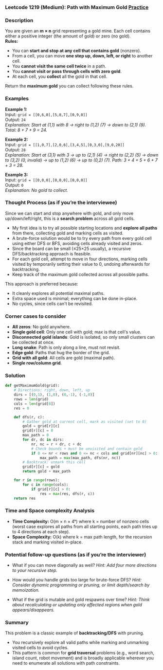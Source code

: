 ### Leetcode 1219 (Medium): Path with Maximum Gold [Practice](https://leetcode.com/problems/path-with-maximum-gold)

### Description  
You are given an **m × n** grid representing a gold mine. Each cell contains either a positive integer (the amount of gold) or zero (no gold).  
**Rules:**
- You can **start and stop at any cell that contains gold** (nonzero).
- From a cell, you can move **one step up, down, left, or right** to another cell.
- You **cannot visit the same cell twice** in a path.
- You **cannot visit or pass through cells with zero gold**.
- At each cell, you **collect** all the gold in that cell.

Return the **maximum gold** you can collect following these rules.


### Examples  

**Example 1:**  
Input: `grid = [[0,6,0],[5,8,7],[0,9,0]]`  
Output: `24`  
*Explanation: Start at (1,1) with 8 → right to (1,2) (7) → down to (2,1) (9). Total: 8 + 7 + 9 = 24.*

**Example 2:**  
Input: `grid = [[1,0,7],[2,0,6],[3,4,5],[0,3,0],[9,0,20]]`  
Output: `28`  
*Explanation: Start at (3,1) with 3 → up to (2,1) (4) → right to (2,2) (5) → down to (3,2) (0, invalid) → up to (1,2) (6) → up to (0,2) (7). Path: 3 + 4 + 5 + 6 + 7 + 3 = 28.*

**Example 3:**  
Input: `grid = [[0,0,0],[0,0,0],[0,0,0]]`  
Output: `0`  
*Explanation: No gold to collect.*


### Thought Process (as if you’re the interviewee)  
Since we can start and stop anywhere with gold, and only move up/down/left/right, this is a **search problem** across all gold cells.  
- My first idea is to try all possible starting locations and **explore all paths** from there, collecting gold and marking cells as visited.
- A brute-force solution would be to try every path from every gold cell using either DFS or BFS, avoiding cells already visited and zeros.  
- Since the board can be small (≤25×25 usually), a recursive DFS/backtracking approach is feasible.
- For each gold cell, attempt to move in four directions, marking cells visited by temporarily setting their value to 0, undoing afterwards for backtracking.
- Keep track of the maximum gold collected across all possible paths.

This approach is preferred because:
- It cleanly explores all potential maximal paths.
- Extra space used is minimal; everything can be done in-place.
- No cycles, since cells can't be revisited.


### Corner cases to consider  
- **All zeros**: No gold anywhere.
- **Single gold cell**: Only one cell with gold; max is that cell's value.
- **Disconnected gold islands**: Gold is isolated, so only small clusters can be collected at once.
- **Long snake**: Path is only along a line, must not revisit.
- **Edge gold**: Paths that hug the border of the grid.
- **Grid with all gold**: All cells are gold (maximal path).
- **Single row/column grid**.


### Solution

```python
def getMaximumGold(grid):
    # Directions: right, down, left, up
    dirs = [(0,1), (1,0), (0,-1), (-1,0)]
    rows = len(grid)
    cols = len(grid[0])
    res = 0

    def dfs(r, c):
        # Gather gold at current cell, mark as visited (set to 0)
        gold = grid[r][c]
        grid[r][c] = 0
        max_path = 0
        for dr, dc in dirs:
            nr, nc = r + dr, c + dc
            # Check bounds + must be unvisited and contain gold
            if 0 <= nr < rows and 0 <= nc < cols and grid[nr][nc] > 0:
                max_path = max(max_path, dfs(nr, nc))
        # Backtrack: unmark this cell
        grid[r][c] = gold
        return gold + max_path

    for r in range(rows):
        for c in range(cols):
            if grid[r][c] > 0:
                res = max(res, dfs(r, c))
    return res
```


### Time and Space complexity Analysis  

- **Time Complexity:** O(m × n × 4ᵏ) where k = number of nonzero cells (worst case explores all paths from all starting points, each path tries up to 4 directions at each step).
- **Space Complexity:** O(k) where k = max path length, for the recursion stack and marking visited in-place.


### Potential follow-up questions (as if you’re the interviewer)  

- What if you can move diagonally as well?
  *Hint: Add four more directions to your recursive step.*

- How would you handle grids too large for brute-force DFS?
  *Hint: Consider dynamic programming or pruning, or limit depth/search by memoization.*

- What if the grid is mutable and gold respawns over time?
  *Hint: Think about recalculating or updating only affected regions when gold appears/disappears.*


### Summary
This problem is a classic example of **backtracking/DFS** with pruning.  
- You recursively explore all valid paths while marking and unmarking visited cells to avoid cycles.
- This pattern is common for **grid traversal** problems (e.g., word search, island count, robot movement) and is broadly applicable wherever you need to enumerate all solutions with path constraints.